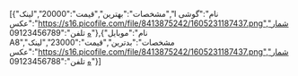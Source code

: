 [{"نام":"گوشی ا","مشخصات":"بهترین","قیمت":"20000","لینک عکس":"https://s16.picofile.com/file/8413875242/1605231187437.png","شماره تلفن":"09123456789"},{"نام":"موبایل A8","مشخصات":"بدترین","قیمت":"23000","لینک عکس":"https://s16.picofile.com/file/8413875242/1605231187437.png","شماره تلفن":"09123456788"}]